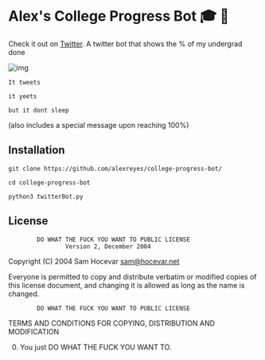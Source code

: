 # Alex's College Progress Bot 🎓 🤖

Check it out on [Twitter](https://twitter.com/progresbot). A twitter bot that shows the % of my undergrad done

![img](https://i.imgur.com/ArL7QTF.png)

```
It tweets 

it yeets 

but it dont sleep 
```

(also includes a special message upon reaching 100%)

## Installation

```
git clone https://github.com/alexreyes/college-progress-bot/

cd college-progress-bot

python3 twitterBot.py
```

## License
            DO WHAT THE FUCK YOU WANT TO PUBLIC LICENSE
                    Version 2, December 2004

 Copyright (C) 2004 Sam Hocevar <sam@hocevar.net>

 Everyone is permitted to copy and distribute verbatim or modified
 copies of this license document, and changing it is allowed as long
 as the name is changed.

            DO WHAT THE FUCK YOU WANT TO PUBLIC LICENSE
   TERMS AND CONDITIONS FOR COPYING, DISTRIBUTION AND MODIFICATION

  0. You just DO WHAT THE FUCK YOU WANT TO.
